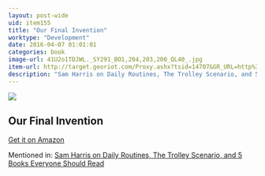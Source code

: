 ```yaml
---
layout: post-wide
uid: item155
title: "Our Final Invention"
worktype: "Development"
date: 2016-04-07 01:01:01
categories: book
image-url: 41U2o1TDJWL._SY291_BO1,204,203,200_QL40_.jpg
item-url: http://target.georiot.com/Proxy.ashx?tsid=14707&GR_URL=http%3A%2F%2Fwww.amazon.com%2FOur-Final-Invention-Artificial-Intelligence%2Fdp%2F0312622376%2F
description: "Sam Harris on Daily Routines, The Trolley Scenario, and 5 Books Everyone Should Read"
---
```

<a href="http://target.georiot.com/Proxy.ashx?tsid=14707&GR_URL=http%3A%2F%2Fwww.amazon.com%2FOur-Final-Invention-Artificial-Intelligence%2Fdp%2F0312622376%2F" target="blank"><img src="../../../../img/thumbs/41U2o1TDJWL._SY291_BO1,204,203,200_QL40_.jpg" class="prod-img"></a>
<h2>Our Final Invention</h2>
<p><a href="http://target.georiot.com/Proxy.ashx?tsid=14707&GR_URL=http%3A%2F%2Fwww.amazon.com%2FOur-Final-Invention-Artificial-Intelligence%2Fdp%2F0312622376%2F" target="blank">Get it on Amazon</a><p>
<p>Mentioned in: <a href="http://fourhourworkweek.com/2015/07/08/sam-harris-on-daily-routines-the-trolley-scenario-and-5-books-everyone-should-read/" target="blank">Sam Harris on Daily Routines, The Trolley Scenario, and 5 Books Everyone Should Read</a></p>
